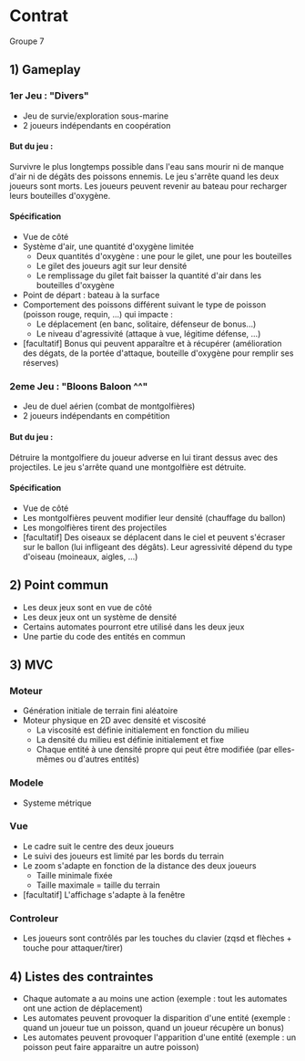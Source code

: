 # Contrat
Groupe 7

## 1) Gameplay

### 1er Jeu : "Divers"
- Jeu de survie/exploration sous-marine
- 2 joueurs indépendants en coopération

#### But du jeu :
Survivre le plus longtemps possible dans l'eau sans mourir ni de manque d'air ni de dégâts des poissons ennemis. Le jeu s'arrête quand les deux joueurs sont morts. Les joueurs peuvent revenir au bateau pour recharger leurs bouteilles d'oxygène.

#### Spécification
- Vue de côté
- Système d'air, une quantité d'oxygène limitée
    - Deux quantités d'oxygène : une pour le gilet, une pour les bouteilles
    - Le gilet des joueurs agit sur leur densité
    - Le remplissage du gilet fait baisser la quantité d'air dans les bouteilles d'oxygène
- Point de départ : bateau à la surface
- Comportement des poissons différent suivant le type de poisson (poisson rouge, requin, ...) qui impacte :
    - Le déplacement (en banc, solitaire, défenseur de bonus...)
    - Le niveau d'agressivité (attaque à vue, légitime défense, ...)
- [facultatif] Bonus qui peuvent apparaître et à récupérer (amélioration des dégats, de la portée d'attaque, bouteille d'oxygène pour remplir ses réserves)

### 2eme Jeu : "Bloons Baloon ^^"
- Jeu de duel aérien (combat de montgolfières)
- 2 joueurs indépendants en compétition

#### But du jeu : 
Détruire la montgolfiere du joueur adverse en lui tirant dessus avec des projectiles. Le jeu s'arrête quand une montgolfière est détruite.

#### Spécification
- Vue de côté
- Les montgolfières peuvent modifier leur densité (chauffage du ballon)
- Les mongolfières tirent des projectiles
- [facultatif] Des oiseaux se déplacent dans le ciel et peuvent s'écraser sur le ballon (lui infligeant des dégâts). Leur agressivité dépend du type d'oiseau (moineaux, aigles, ...)

## 2) Point commun
- Les deux jeux sont en vue de côté
- Les deux jeux ont un système de densité
- Certains automates pourront etre utilisé dans les deux jeux
- Une partie du code des entités en commun
  
## 3) MVC
### Moteur
- Génération initiale de terrain fini aléatoire
- Moteur physique en 2D avec densité et viscosité
    - La viscosité est définie initialement en fonction du milieu
    - La densité du milieu est définie initialement et fixe
    - Chaque entité à une densité propre qui peut être modifiée (par elles-mêmes ou d'autres entités)

### Modele
- Systeme métrique

### Vue
- Le cadre suit le centre des deux joueurs
- Le suivi des joueurs est limité par les bords du terrain
- Le zoom s'adapte en fonction de la distance des deux joueurs
    - Taille minimale fixée
    - Taille maximale = taille du terrain
- [facultatif] L'affichage s'adapte à la fenêtre

### Controleur
- Les joueurs sont contrôlés par les touches du clavier (zqsd et flèches + touche pour attaquer/tirer)

## 4) Listes des contraintes
 - Chaque automate a au moins une action (exemple : tout les automates ont une action de déplacement)
 - Les automates peuvent provoquer la disparition d'une entité (exemple : quand un joueur tue un poisson, quand un joueur récupère un bonus)
 - Les automates peuvent provoquer l'apparition d'une entité (exemple : un poisson peut faire apparaitre un autre poisson)
